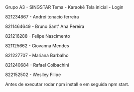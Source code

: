 


Grupo A3 - SINGSTAR 
Tema - Karaokê 
Tela inicial - Login 

821234867 - Andrei tonacio ferreira	

8211464649 - Bruno Sant' Ana Pereira

821216288 - Felipe Nascimento

821125662 - Giovanna Mendes

821227707 - Mariana Barbalho

821240684 - Rafael Colbachini

822152502 - Weslley Filipe







Antes de executar rodar npm install e em seguida npm start.
